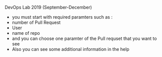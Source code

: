 DevOps Lab 2019 (September-December)
- you must start with required paramters such as :
- number of Pull Request
- User
- name of repo
- and you can choose one paramter of the Pull requset that you want to see
- Also you can see some additional information in the help 
